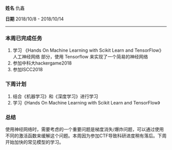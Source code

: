 **姓名** 仇鑫

**日期** 2018/10/8 - 2018/10/14

---

### 本周已完成任务
1. 学习 《Hands On Machine Learning with Scikit Learn and TensorFlow》 人工神经网络 部分，使用 Tensorflow 来实现了一个简易的神经网络
2. 参加中科大hackergame2018
3. 参加ISCC2018



### 下周计划

1. 结合《机器学习》和《深度学习》进行学习
2. 学习《Hands On Machine Learning with Scikit Learn and TensorFlow》

### 总结

使用神经网络时，需要考虑的一个重要问题是梯度消失/爆炸问题，可以通过使用不同的激活函数来缓解这个问题。本周因为参加CTF导致科研进度稍有落后。下周开始加快的常见模型的学习。